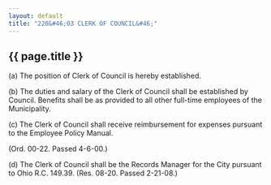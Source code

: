 ```yaml
---
layout: default 
title: "220&#46;03 CLERK OF COUNCIL&#46;"
---
```


{{ page.title }}
----------------

​(a) The position of Clerk of Council is hereby established.

​(b) The duties and salary of the Clerk of Council shall be established
by Council. Benefits shall be as provided to all other full-time
employees of the Municipality.

​(c) The Clerk of Council shall receive reimbursement for expenses
pursuant to the Employee Policy Manual.

(Ord. 00-22. Passed 4-6-00.)

​(d) The Clerk of Council shall be the Records Manager for the City
pursuant to Ohio R.C. 149.39. (Res. 08-20. Passed 2-21-08.)
